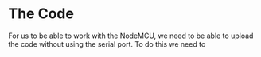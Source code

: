 # The Code

For us to be able to work with the NodeMCU, we need to be able to upload the code without using the serial port. To do this we need to 

